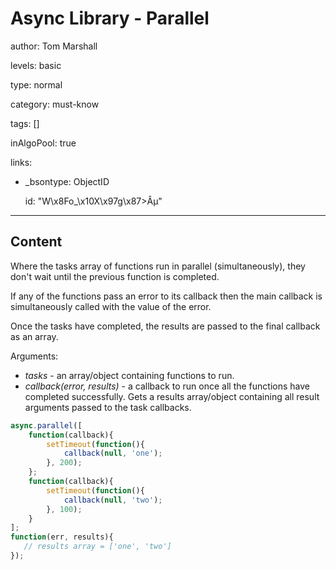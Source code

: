 # Async Library - Parallel
author: Tom Marshall

levels: basic

type: normal

category: must-know

tags: []

inAlgoPool: true

links:

  - _bsontype: ObjectID

    id: "W\x8Fo_\x10X\x97g\x87>Âµ"

---
## Content

Where the tasks array of functions run in parallel (simultaneously), they don't wait until the previous function is completed.

If any of the functions pass an error to its callback then the main callback is simultaneously called with the value of the error.

Once the tasks have completed, the results are passed to the final callback as an array.

Arguments:
- *tasks* - an array/object containing functions to run. 
- *callback(error, results)* - a callback to run once all the functions have completed successfully. Gets a results array/object containing all result arguments passed to the task callbacks.

```JavaScript
async.parallel([
    function(callback){
        setTimeout(function(){
            callback(null, 'one');
        }, 200);
    };
    function(callback){
        setTimeout(function(){
            callback(null, 'two');
        }, 100);
    }
];
function(err, results){
   // results array = ['one', 'two']
});
```
